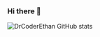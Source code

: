### Hi there 👋

<!--
**DrCoderEthan/DrcoderEthan** is a ✨ _special_ ✨ repository because its `README.md` (this file) appears on your GitHub profile.
-->
![DrCoderEthan GitHub stats](https://github-readme-stats.vercel.app/api?username=DrCoderEthan&show_icons=true&theme=gruvbox)
